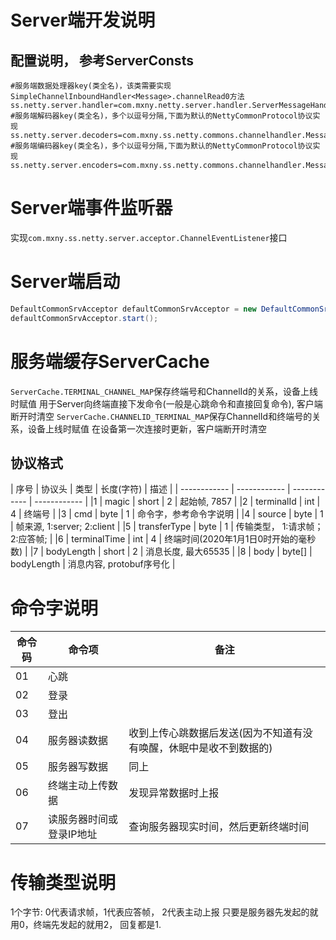 # Server端开发说明
## 配置说明， 参考ServerConsts
```properties
#服务端数据处理器key(类全名)，该类需要实现SimpleChannelInboundHandler<Message>.channelRead0方法
ss.netty.server.handler=com.mxny.netty.server.handler.ServerMessageHandler
#服务端解码器key(类全名)，多个以逗号分隔,下面为默认的NettyCommonProtocol协议实现
ss.netty.server.decoders=com.mxny.ss.netty.commons.channelhandler.MessageDecoder
#服务端编码器key(类全名)，多个以逗号分隔,下面为默认的NettyCommonProtocol协议实现
ss.netty.server.encoders=com.mxny.ss.netty.commons.channelhandler.MessageEncoder,com.mxny.ss.netty.commons.channelhandler.AcknowledgeEncoder
```

# Server端事件监听器
实现`com.mxny.ss.netty.server.acceptor.ChannelEventListener`接口

# Server端启动
```java
DefaultCommonSrvAcceptor defaultCommonSrvAcceptor = new DefaultCommonSrvAcceptor(20011,new ServerChannelEventListener());
defaultCommonSrvAcceptor.start();
```

# 服务端缓存ServerCache
`ServerCache.TERMINAL_CHANNEL_MAP`保存终端号和ChannelId的关系，设备上线时赋值 用于Server向终端直接下发命令(一般是心跳命令和直接回复命令), 客户端断开时清空
`ServerCache.CHANNELID_TERMINAL_MAP`保存ChannelId和终端号的关系，设备上线时赋值 在设备第一次连接时更新，客户端断开时清空

## 协议格式
| 序号 |  协议头 |  类型 |  长度(字符) |   描述 |
| ------------ | ------------ | ------------ | ------------ |
|1 | magic  | short | 2 | 起始帧, 7857 |
|2 | terminalId |  int | 4 | 终端号  |
|3 | cmd    |  byte | 1 | 命令字，参考命令字说明  |
|4 | source |  byte | 1 | 帧来源, 1:server; 2:client  |
|5 | transferType |  byte |  1 | 传输类型， 1:请求帧；2:应答帧;  |
|6 | terminalTime | int  | 4  |  终端时间(2020年1月1日0时开始的毫秒数)  |
|7 | bodyLength | short  | 2  |  消息长度, 最大65535  |
|8 | body | byte[]  | bodyLength   | 消息内容, protobuf序号化  |

# 命令字说明
| 命令码  | 命令项  | 备注  |
| ------------ | ------------ | ------------ |
| 01  | 心跳  |   |
| 02  | 登录  |   |
| 03  | 登出  |   |
| 04  | 服务器读数据  |收到上传心跳数据后发送(因为不知道有没有唤醒，休眠中是收不到数据的)   |
| 05  | 服务器写数据  |  同上 |
| 06  | 终端主动上传数据  | 发现异常数据时上报  |
| 07  | 读服务器时间或登录IP地址  | 查询服务器现实时间，然后更新终端时间 |

# 传输类型说明
1个字节: 0代表请求帧，1代表应答帧， 2代表主动上报
只要是服务器先发起的就用0，终端先发起的就用2， 回复都是1.

